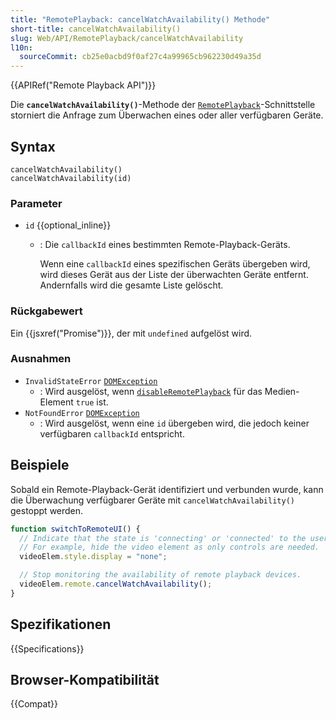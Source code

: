 ```yaml
---
title: "RemotePlayback: cancelWatchAvailability() Methode"
short-title: cancelWatchAvailability()
slug: Web/API/RemotePlayback/cancelWatchAvailability
l10n:
  sourceCommit: cb25e0acbd9f0af27c4a99965cb962230d49a35d
---
```


{{APIRef("Remote Playback API")}}

Die **`cancelWatchAvailability()`**-Methode der [`RemotePlayback`](/de/docs/Web/API/RemotePlayback)-Schnittstelle storniert die Anfrage zum Überwachen eines oder aller verfügbaren Geräte.

## Syntax

```js-nolint
cancelWatchAvailability()
cancelWatchAvailability(id)
```

### Parameter

- `id` {{optional_inline}}

  - : Die `callbackId` eines bestimmten Remote-Playback-Geräts.

    Wenn eine `callbackId` eines spezifischen Geräts übergeben wird, wird dieses Gerät aus der Liste der überwachten Geräte entfernt. Andernfalls wird die gesamte Liste gelöscht.

### Rückgabewert

Ein {{jsxref("Promise")}}, der mit `undefined` aufgelöst wird.

### Ausnahmen

- `InvalidStateError` [`DOMException`](/de/docs/Web/API/DOMException)
  - : Wird ausgelöst, wenn [`disableRemotePlayback`](/de/docs/Web/API/HTMLMediaElement/disableRemotePlayback) für das Medien-Element `true` ist.
- `NotFoundError` [`DOMException`](/de/docs/Web/API/DOMException)
  - : Wird ausgelöst, wenn eine `id` übergeben wird, die jedoch keiner verfügbaren `callbackId` entspricht.

## Beispiele

Sobald ein Remote-Playback-Gerät identifiziert und verbunden wurde, kann die Überwachung verfügbarer Geräte mit `cancelWatchAvailability()` gestoppt werden.

```js
function switchToRemoteUI() {
  // Indicate that the state is 'connecting' or 'connected' to the user.
  // For example, hide the video element as only controls are needed.
  videoElem.style.display = "none";

  // Stop monitoring the availability of remote playback devices.
  videoElem.remote.cancelWatchAvailability();
}
```

## Spezifikationen

{{Specifications}}

## Browser-Kompatibilität

{{Compat}}

